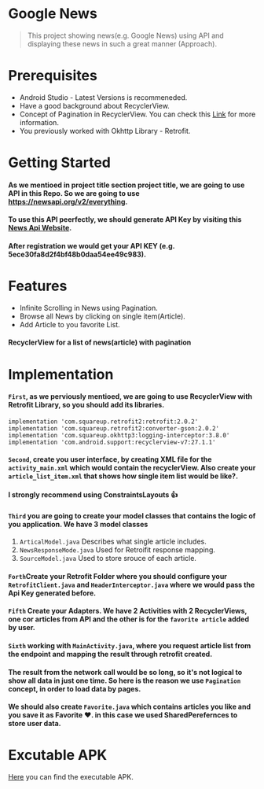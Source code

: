 # Google News
>This project showing news(e.g. Google News) using API and displaying these news in such a great manner (Approach). 

# Prerequisites
- Android Studio - Latest Versions is recommeneded.
- Have a good background about RecyclerView.
- Concept of Pagination in RecyclerView. You can check this [Link](https://blog.iamsuleiman.com/android-pagination-tutorial-getting-started-recyclerview/) for more information.
- You previously worked with Okhttp Library - Retrofit.

# Getting Started
#### As we mentioed in project title section project title, we are going to use API in this Repo. So we are going to use https://newsapi.org/v2/everything. 
#### To use this API peerfectly, we should generate **API Key** by visiting this [News Api Website](https://newsapi.org/).
#### After registration we would get your API KEY (e.g. 5ece30fa8d2f4bf48b0daa54ee49c983).

# Features
- Infinite Scrolling in News using Pagination.
- Browse all News by clicking on single item(Article).
- Add Article to you favorite List.

#### RecyclerView for a list of news(article) with pagination 


# Implementation
#### `First`, as we perviously mentioed, we are going to use RecyclerView with Retrofit Library, so you should add its libraries.
    implementation 'com.squareup.retrofit2:retrofit:2.0.2'
    implementation 'com.squareup.retrofit2:converter-gson:2.0.2'
    implementation 'com.squareup.okhttp3:logging-interceptor:3.8.0'
    implementation 'com.android.support:recyclerview-v7:27.1.1'
#### `Second`, create you user interface, by creating XML file for the `activity_main.xml` which would contain the recyclerView. Also create your `article_list_item.xml` that shows how single item list would be like?.
#### I strongly recommend using ConstraintsLayouts :+1:

#### `Third` you are going to create your model classes that contains the logic of you application. We have 3 model classes 
1. `ArticalModel.java` Describes what single article includes.
2. `NewsResponseMode.java` Used for Retroifit response mapping.
3. `SourceModel.java` Used to store srouce of each article.

#### `Forth`Create your Retrofit Folder where you should configure your `RetrofitClient.java` and `HeaderInterceptor.java` where we would pass the Api Key generated before. 

#### `Fifth` Create your Adapters. We have 2 Activities with 2 RecyclerViews, one cor articles from API and the other is for the `favorite article` added by user.

#### `Sixth` working with `MainActivity.java`, where you request article list from the endpoint and mapping the result through retrofit created. 
#### The result from the network call would be so long, so it's not logical to show all data in just one time. So here is the reason we use `Pagination` concept, in order to load data by pages. 

#### We should also create `Favorite.java` which contains articles you like and you save it as Favorite :heart:. in this case we used SharedPerefernces to store user data.

# Excutable APK
[Here](https://goo.gl/1oJdhe) you can find the executable APK.

